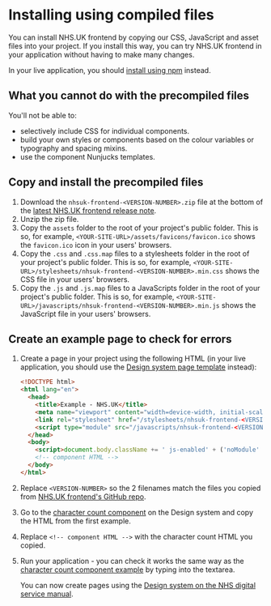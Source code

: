 # Installing using compiled files

You can install NHS.UK frontend by copying our CSS, JavaScript and asset files into your project. If you install this way, you can try NHS.UK frontend in your application without having to make many changes.

In your live application, you should [install using npm](/docs/installation/installing-with-npm.md) instead.

## What you cannot do with the precompiled files

You'll not be able to:

- selectively include CSS for individual components.
- build your own styles or components based on the colour variables or typography and spacing mixins.
- use the component Nunjucks templates.

## Copy and install the precompiled files

1. Download the `nhsuk-frontend-<VERSION-NUMBER>.zip` file at the bottom of the [latest NHS.UK frontend release note](https://github.com/nhsuk/nhsuk-frontend/releases/latest).
2. Unzip the zip file.
3. Copy the `assets` folder to the root of your project's public folder. This is so, for example, `<YOUR-SITE-URL>/assets/favicons/favicon.ico` shows the `favicon.ico` icon in your users' browsers.
4. Copy the `.css` and `.css.map` files to a stylesheets folder in the root of your project's public folder. This is so, for example, `<YOUR-SITE-URL>/stylesheets/nhsuk-frontend-<VERSION-NUMBER>.min.css` shows the CSS file in your users' browsers.
5. Copy the `.js` and `.js.map` files to a JavaScripts folder in the root of your project's public folder. This is so, for example, `<YOUR-SITE-URL>/javascripts/nhsuk-frontend-<VERSION-NUMBER>.min.js` shows the JavaScript file in your users' browsers.

## Create an example page to check for errors

1. Create a page in your project using the following HTML (in your live application, you should use the [Design system page template](https://service-manual.nhs.uk/design-system/styles/page-template) instead):

   ```html
   <!DOCTYPE html>
   <html lang="en">
     <head>
       <title>Example - NHS.UK</title>
       <meta name="viewport" content="width=device-width, initial-scale=1, shrink-to-fit=no">
       <link rel="stylesheet" href="/stylesheets/nhsuk-frontend-<VERSION-NUMBER>.min.css">
       <script type="module" src="/javascripts/nhsuk-frontend-<VERSION-NUMBER>.min.js"></script>
     </head>
     <body>
       <script>document.body.className += ' js-enabled' + ('noModule' in HTMLScriptElement.prototype ? ' nhsuk-frontend-supported' : '');</script>
       <!-- component HTML -->
     </body>
   </html>
   ```

2. Replace `<VERSION-NUMBER>` so the 2 filenames match the files you copied from [NHS.UK frontend's GitHub repo](#copy-and-install-the-precompiled-files).

3. Go to the [character count component](https://service-manual.nhs.uk/design-system/components/character-count) on the Design system and copy the HTML from the first example.

4. Replace `<!-- component HTML -->` with the character count HTML you copied.

5. Run your application - you can check it works the same way as the [character count component example](https://service-manual.nhs.uk/design-example/components/character-count/default) by typing into the textarea.

   You can now create pages using the [Design system on the NHS digital service manual](https://service-manual.nhs.uk/design-system).
